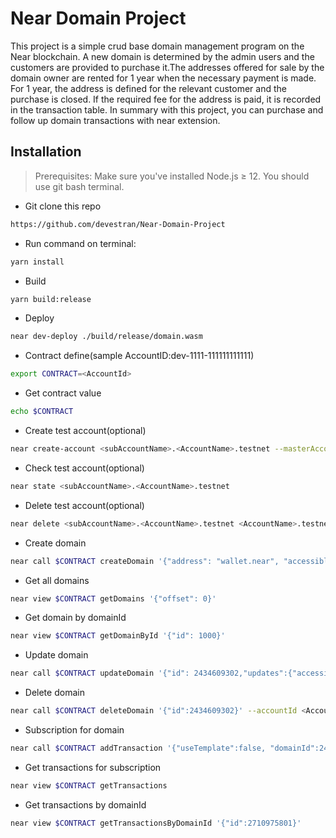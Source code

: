# Near Domain Project
This project is a simple crud base domain management program on the Near blockchain. A new domain is determined by the admin users and the customers are provided to purchase it.The addresses offered for sale by the domain owner are rented for 1 year when the necessary payment is made. For 1 year, the address is defined for the relevant customer and the purchase is closed. If the required fee for the address is paid, it is recorded in the transaction table. In summary with this project, you can purchase and follow up domain transactions with near extension.
## Installation
>  Prerequisites: Make sure you've installed Node.js ≥ 12. You should use git bash terminal.
- Git clone this repo
```sh 
https://github.com/devestran/Near-Domain-Project 
```
- Run command on terminal:
```sh 
yarn install
```
- Build
```sh 
yarn build:release
```
- Deploy
```sh 
near dev-deploy ./build/release/domain.wasm
```
- Contract define(sample AccountID:dev-1111-111111111111)
```sh 
export CONTRACT=<AccountId>
```
- Get contract value
```sh 
echo $CONTRACT
```
- Create test account(optional)
```sh 
near create-account <subAccountName>.<AccountName>.testnet --masterAccount <AccountName>.testnet --initialBalance 20
```
- Check test account(optional)
```sh 
near state <subAccountName>.<AccountName>.testnet
```
- Delete test account(optional)
```sh 
near delete <subAccountName>.<AccountName>.testnet <AccountName>.testnet
```
- Create domain
```sh 
near call $CONTRACT createDomain '{"address": "wallet.near", "accessible": true, "description": "Available near url", "price": "1000000000000000000000000"}' 
```
- Get all domains
```sh 
near view $CONTRACT getDomains '{"offset": 0}' 
```
- Get domain by domainId
```sh 
near view $CONTRACT getDomainById '{"id": 1000}' 
```
- Update domain
```sh 
near call $CONTRACT updateDomain '{"id": 2434609302,"updates":{"accessible":false,"description":"change","createdDate":0, "expiredDate":0,"price":"2000000000000000000000000"}}' --accountId <AccountName>.testnet
```
- Delete domain
```sh 
near call $CONTRACT deleteDomain '{"id":2434609302}' --accountId <AccountName>.testnet
```
- Subscription for domain
```sh 
near call $CONTRACT addTransaction '{"useTemplate":false, "domainId":2434609302}' --accountId <AccountName>.testnet --deposit 4
```
- Get transactions for subscription
```sh 
near view $CONTRACT getTransactions
```
- Get transactions by domainId
```sh 
near view $CONTRACT getTransactionsByDomainId '{"id":2710975801}'
```
